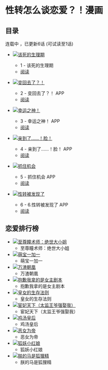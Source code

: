 # 性转怎么谈恋爱？！漫画

## 目录
连载中 ，已更新6话 (可试读至1话)

- [![该死的生理期](https://manhua.acimg.cn/chp_cover/0/22_18_28_45781785f6bc15711c6e9ccaad16e4cf_1548152935349.png/272)](https://manhua.acimg.cn/chp_cover/0/22_18_28_45781785f6bc15711c6e9ccaad16e4cf_1548152935349.png)
  - 1 - 该死的生理期
  - [阅读](https://manhua.acimg.cn/chp_cover/0/22_18_28_45781785f6bc15711c6e9ccaad16e4cf_1548152935349.png)

- [![变回去了？！](https://manhua.acimg.cn/chp_cover/0/28_13_28_f4edb17f272fa3d3e6305938ad1cf22f_1548653335575.png/272)](https://manhua.acimg.cn/chp_cover/0/28_13_28_f4edb17f272fa3d3e6305938ad1cf22f_1548653335575.png)
  - 2 - 变回去了？！ APP
  - [阅读](https://manhua.acimg.cn/chp_cover/0/28_13_28_f4edb17f272fa3d3e6305938ad1cf22f_1548653335575.png)

- [![幸运之神！](https://manhua.acimg.cn/chp_cover/0/05_20_07_69453e3e712847d17ecfffea61f723ff_1549368440565.png/272)](https://manhua.acimg.cn/chp_cover/0/05_20_07_69453e3e712847d17ecfffea61f723ff_1549368440565.png)
  - 3 - 幸运之神！ APP
  - [阅读](https://manhua.acimg.cn/chp_cover/0/05_20_07_69453e3e712847d17ecfffea61f723ff_1549368440565.png)

- [![亲到了……！脸！](https://manhua.acimg.cn/chp_cover/0/01_23_27_7e1e57eddb84d0aac0d69a0cde751af0_1551454039710.png/272)](https://manhua.acimg.cn/chp_cover/0/01_23_27_7e1e57eddb84d0aac0d69a0cde751af0_1551454039710.png)
  - 4 - 亲到了……！脸！ APP
  - [阅读](https://manhua.acimg.cn/chp_cover/0/01_23_27_7e1e57eddb84d0aac0d69a0cde751af0_1551454039710.png)

- [![抓住机会](https://manhua.acimg.cn/chp_cover/0/29_21_36_2c5635b6e4dc61873ce6577634aa07de_1582983417293.png/272)](https://manhua.acimg.cn/chp_cover/0/29_21_36_2c5635b6e4dc61873ce6577634aa07de_1582983417293.png)
  - 5 - 抓住机会 APP
  - [阅读](https://manhua.acimg.cn/chp_cover/0/29_21_36_2c5635b6e4dc61873ce6577634aa07de_1582983417293.png)

- [![性转被发现了](https://manhua.acimg.cn/chp_cover/0/08_13_46_e8efd4cc726bc9a0ad1ebc9b88a98c66_1583646406400.jpg/272)](https://manhua.acimg.cn/chp_cover/0/08_13_46_e8efd4cc726bc9a0ad1ebc9b88a98c66_1583646406400.jpg)
  - 6 - 6.性转被发现了 APP
  - [阅读](https://manhua.acimg.cn/chp_cover/0/08_13_46_e8efd4cc726bc9a0ad1ebc9b88a98c66_1583646406400.jpg)

## 恋爱排行榜

- [![至尊瞳术师：绝世大小姐](https://manhua.acimg.cn/vertical/0/01_16_57_fc9638772586bbd45f5b294eb95349e4_1646125060823.jpg/420)](https://manhua.acimg.cn/vertical/0/01_16_57_fc9638772586bbd45f5b294eb95349e4_1646125060823.jpg)
  - 至尊瞳术师：绝世大小姐
- [![萌宝一加一](https://manhua.acimg.cn/vertical/0/07_17_00_7c487096b3542eb50343931d23cc9840_1631005253924.jpg/420)](https://manhua.acimg.cn/vertical/0/07_17_00_7c487096b3542eb50343931d23cc9840_1631005253924.jpg)
  - 萌宝一加一
- [![万渣朝凰](https://manhua.acimg.cn/vertical/0/19_15_09_21379b4f85c2b76ccb8557bf90356c00_1721372987190.jpg/420)](https://manhua.acimg.cn/vertical/0/19_15_09_21379b4f85c2b76ccb8557bf90356c00_1721372987190.jpg)
  - 万渣朝凰
- [![抱歉我拿的是女主剧本](https://manhua.acimg.cn/vertical/0/28_17_51_369848b975102592fc37a4169d152870_1632822706807.jpg/420)](https://manhua.acimg.cn/vertical/0/28_17_51_369848b975102592fc37a4169d152870_1632822706807.jpg)
  - 抱歉我拿的是女主剧本
- [![皇女的生存法则](https://manhua.acimg.cn/vertical/0/13_14_01_03c7f906aa62922fc6126f10cf5be81b_1581573710778.jpg/420)](https://manhua.acimg.cn/vertical/0/13_14_01_03c7f906aa62922fc6126f10cf5be81b_1581573710778.jpg)
  - 皇女的生存法则
- [![宦妃天下（太监王爷强娶我）](https://manhua.acimg.cn/vertical/0/12_19_06_42c8c19d01e16e2457d1a60b792ec49e_1649761567115.jpg/420)](https://manhua.acimg.cn/vertical/0/12_19_06_42c8c19d01e16e2457d1a60b792ec49e_1649761567115.jpg)
  - 宦妃天下（太监王爷强娶我）
- [![鸡汤皇后](https://manhua.acimg.cn/vertical/0/07_15_31_f56f7a04d092cf4541b6e518c46b453b_1607326274869.jpg/420)](https://manhua.acimg.cn/vertical/0/07_15_31_f56f7a04d092cf4541b6e518c46b453b_1607326274869.jpg)
  - 鸡汤皇后
- [![恶女为帝](https://manhua.acimg.cn/vertical/0/25_09_39_170f2896c298955c3d9e282184285765_1608860378179.jpg/420)](https://manhua.acimg.cn/vertical/0/25_09_39_170f2896c298955c3d9e282184285765_1608860378179.jpg)
  - 恶女为帝
- [![狐妖小红娘](https://manhua.acimg.cn/vertical/0/17_16_12_cd4e6fe51036f100d5f2c1eb1289788e.jpg/420)](https://manhua.acimg.cn/vertical/0/17_16_12_cd4e6fe51036f100d5f2c1eb1289788e.jpg)
  - 狐妖小红娘
- [![朕的马是狐狸精](https://manhua.acimg.cn/vertical/0/26_09_40_5d57621ae518392877148d30bc71b0f3_1569462036834.jpg/420)](https://manhua.acimg.cn/vertical/0/26_09_40_5d57621ae518392877148d30bc71b0f3_1569462036834.jpg)
  - 朕的马是狐狸精
<!-- tcd_original_link https://m.ac.qq.com/comic/index/id/639546 -->
